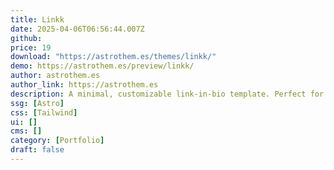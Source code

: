 ```yaml
---
title: Linkk
date: 2025-04-06T06:56:44.007Z
github: 
price: 19
download: "https://astrothem.es/themes/linkk/"
demo: https://astrothem.es/preview/linkk/
author: astrothem.es
author_link: https://astrothem.es
description: A minimal, customizable link-in-bio template. Perfect for creators and developers looking for a self-hosted Linktree alternative.
ssg: [Astro]
css: [Tailwind]
ui: []
cms: []
category: [Portfolio]
draft: false
---
```

